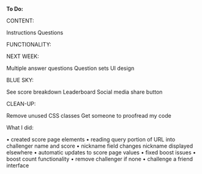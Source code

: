 **To Do:**

CONTENT:

Instructions
Questions

FUNCTIONALITY:


NEXT WEEK:

Multiple answer questions
Question sets
UI design

BLUE SKY:

See score breakdown
Leaderboard
Social media share button

CLEAN-UP:

Remove unused CSS classes
Get someone to proofread my code


What I did:

• created score page elements
• reading query portion of URL into challenger name and score
• nickname field changes nickname displayed elsewhere
• automatic updates to score page values
• fixed boost issues
• boost count functionality
• remove challenger if none
• challenge a friend interface
